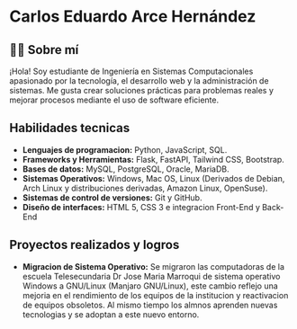 # Carlos Eduardo Arce Hernández

## 👨‍💻 Sobre mí

¡Hola! Soy estudiante de Ingeniería en Sistemas Computacionales apasionado por la tecnología, el desarrollo web y la administración de sistemas. Me gusta crear soluciones prácticas para problemas reales y mejorar procesos mediante el uso de software eficiente.

## Habilidades tecnicas
- **Lenguajes de programacion:** Python, JavaScript, SQL.
- **Frameworks y Herramientas:** Flask, FastAPI, Tailwind CSS, Bootstrap.
- **Bases de datos:** MySQL, PostgreSQL, Oracle, MariaDB.
- **Sistemas Operativos:** Windows, Mac OS, Linux (Derivados de Debian, Arch Linux y distribuciones derivadas, Amazon Linux, OpenSuse).
- **Sistemas de control de versiones:** Git y GitHub.
- **Diseño de interfaces:** HTML 5, CSS 3 e integracion Front-End y Back-End

## Proyectos realizados y logros
- **Migracion de Sistema Operativo:** Se migraron las computadoras de la escuela Telesecundaria Dr Jose Maria Marroqui de sistema operativo Windows a GNU/Linux (Manjaro GNU/Linux), este cambio reflejo una mejoria en el rendimiento de los equipos de la institucion y reactivacion de equipos obsoletos. Al mismo tiempo los almnos aprenden nuevas tecnologias y se adoptan a este nuevo entorno.
